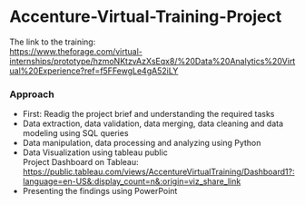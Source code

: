 # Accenture-Virtual-Training-Project

 The link to the training:\
 https://www.theforage.com/virtual-internships/prototype/hzmoNKtzvAzXsEqx8/%20Data%20Analytics%20Virtual%20Experience?ref=f5FFewgLe4gA52iLY
 
 ### Approach
 
 * First: Readig the project brief and understanding the required tasks
 * Data extraction, data validation, data merging, data cleaning and data modeling using SQL queries
 * Data manipulation, data processing and analyzing using Python
 * Data Visualization using tableau public\
   Project Dashboard on Tableau:
https://public.tableau.com/views/AccentureVirtualTraining/Dashboard1?:language=en-US&:display_count=n&:origin=viz_share_link
 * Presenting the findings using PowerPoint  

